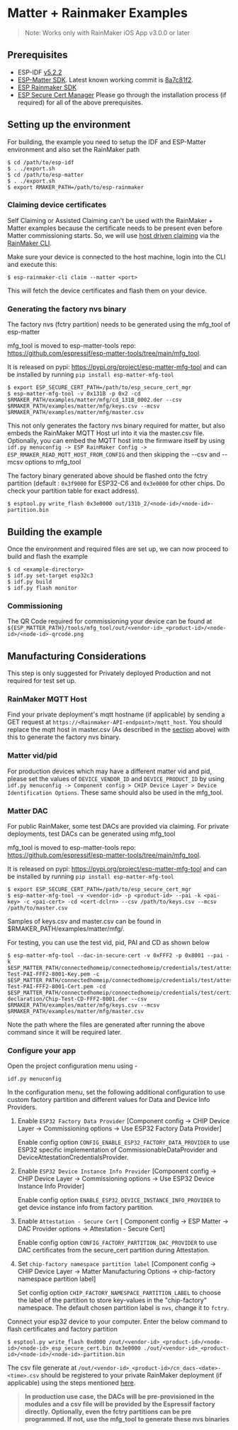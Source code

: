# Matter + Rainmaker Examples

> Note: Works only with RainMaker iOS App v3.0.0 or later

## Prerequisites

- ESP-IDF [v5.2.2](https://github.com/espressif/esp-idf/releases/v5.2.2)
- [ESP-Matter SDK](https://github.com/espressif/esp-matter). Latest known working commit is [8a7c81f2](https://github.com/espressif/esp-matter/tree/8a7c81f28b8d787247d42b0992ae264555bec936).
- [ESP Rainmaker SDK](https://github.com/espressif/esp-rainmaker)
- [ESP Secure Cert Manager](https://github.com/espressif/esp_secure_cert_mgr)
Please go through the installation process (if required) for all of the above prerequisites.

## Setting up the environment
For building, the example you need to setup the IDF and ESP-Matter environment and also set the RainMaker path

```
$ cd /path/to/esp-idf
$ . ./export.sh
$ cd /path/to/esp-matter
$ . ./export.sh
$ export RMAKER_PATH=/path/to/esp-rainmaker
```

### Claiming device certificates

Self Claiming or Assisted Claiming can't be used with the RainMaker + Matter examples because the certificate needs to be present even before Matter commissioning starts.
So, we will use [host driven claiming](https://rainmaker.espressif.com/docs/claiming#host-driven-claiming) via the [RainMaker CLI](https://rainmaker.espressif.com/docs/cli-setup).

Make sure your device is connected to the host machine, login into the CLI and execute this:

```
$ esp-rainmaker-cli claim --matter <port>
```

This will fetch the device certificates and flash them on your device.

### Generating the factory nvs binary

The factory nvs (fctry partition) needs to be generated using the mfg_tool of esp-matter

mfg_tool is moved to esp-matter-tools repo: https://github.com/espressif/esp-matter-tools/tree/main/mfg_tool.

It is released on pypi: https://pypi.org/project/esp-matter-mfg-tool and can be installed by running `pip install esp-matter-mfg-tool`

```
$ export ESP_SECURE_CERT_PATH=/path/to/esp_secure_cert_mgr
$ esp-matter-mfg-tool -v 0x131B -p 0x2 -cd $RMAKER_PATH/examples/matter/mfg/cd_131B_0002.der --csv $RMAKER_PATH/examples/matter/mfg/keys.csv --mcsv $RMAKER_PATH/examples/matter/mfg/master.csv
```

This not only generates the factory nvs binary required for matter, but also embeds the RainMaker MQTT Host url into it via the master.csv file. Optionally, you can embed the MQTT host into the firmware itself by using `idf.py menuconfig -> ESP RainMaker Config -> ESP_RMAKER_READ_MQTT_HOST_FROM_CONFIG` and then skipping the --csv and --mcsv options to mfg_tool

The factory binary generated above should be flashed onto the fctry partition (default : `0x3f9000` for ESP32-C6 and `0x3e0000` for other chips. Do check your partition table for exact address).

```
$ esptool.py write_flash 0x3e0000 out/131b_2/<node-id>/<node-id>-partition.bin
```

## Building the example

Once the environment and required files are set up, we can now proceed to build and flash the example

```
$ cd <example-directory>
$ idf.py set-target esp32c3
$ idf.py build
$ idf.py flash monitor
```

### Commissioning
The QR Code required for commissioning your device can be found at `${ESP_MATTER_PATH}/tools/mfg_tool/out/<vendor-id>_<product-id>/<node-id>/<node-id>-qrcode.png`


## Manufacturing Considerations

This step is only suggested for Privately deployed Production and not required for test set up.

### RainMaker MQTT Host

Find your private deployment's mqtt hostname (if applicable) by sending a GET request at `https://<Rainmaker-API-endpoint>/mqtt_host`. You should replace the mqtt host in master.csv (As described in the [section](#generating-the-factory-nvs-binary) above) with this to generate the factory nvs binary.

### Matter vid/pid

For production devices which may have a different matter vid and pid, please set the values of `DEVICE_VENDOR_ID` and `DEVICE_PRODUCT_ID` by using `idf.py menuconfig -> Component config > CHIP Device Layer > Device Identification Options`. These same should also be used in the mfg_tool.

### Matter DAC

For public RainMaker, some test DACs are provided via claiming. For private deployments, test DACs can be generated using mfg_tool

mfg_tool is moved to esp-matter-tools repo: https://github.com/espressif/esp-matter-tools/tree/main/mfg_tool.

It is released on pypi: https://pypi.org/project/esp-matter-mfg-tool and can be installed by running `pip install esp-matter-mfg-tool`

```
$ export ESP_SECURE_CERT_PATH=/path/to/esp_secure_cert_mgr
$ esp-matter-mfg-tool -v <vendor-id> -p <product-id> --pai -k <pai-key> -c <pai-cert> -cd <cert-dclrn> --csv /path/to/keys.csv --mcsv /path/to/master.csv
```

Samples of keys.csv and master.csv can be found in $RMAKER_PATH/examples/matter/mfg/.


For testing, you can use the test vid, pid, PAI and CD as shown below

```
$ esp-matter-mfg-tool --dac-in-secure-cert -v 0xFFF2 -p 0x8001 --pai -k $ESP_MATTER_PATH/connectedhomeip/connectedhomeip/credentials/test/attestation/Chip-Test-PAI-FFF2-8001-Key.pem -c $ESP_MATTER_PATH/connectedhomeip/connectedhomeip/credentials/test/attestation/Chip-Test-PAI-FFF2-8001-Cert.pem -cd $ESP_MATTER_PATH/connectedhomeip/connectedhomeip/credentials/test/certification-declaration/Chip-Test-CD-FFF2-8001.der --csv $RMAKER_PATH/examples/matter/mfg/keys.csv --mcsv $RMAKER_PATH/examples/matter/mfg/master.csv
```

Note the path where the files are generated after running the above command since it will be required later.

### Configure your app
Open the project configuration menu using -

```
idf.py menuconfig
```
In the configuration menu, set the following additional configuration to use custom factory partition and different values for Data and Device Info Providers.

1. Enable `ESP32 Factory Data Provider` [Component config → CHIP Device Layer → Commissioning options → Use ESP32 Factory Data Provider]

    Enable config option `CONFIG_ENABLE_ESP32_FACTORY_DATA_PROVIDER`
    to use ESP32 specific implementation of CommissionableDataProvider and DeviceAttestationCredentialsProvider.

2. Enable `ESP32 Device Instance Info Provider` [Component config → CHIP Device Layer → Commissioning options → Use ESP32 Device Instance Info Provider]

    Enable config option `ENABLE_ESP32_DEVICE_INSTANCE_INFO_PROVIDER`
    to get device instance info from factory partition.

3. Enable `Attestation - Secure Cert` [ Component config → ESP Matter → DAC Provider options → Attestation - Secure Cert]

    Enable config option `CONFIG_FACTORY_PARTITION_DAC_PROVIDER` to use DAC certificates from the secure_cert partition during Attestation.

4. Set `chip-factory namespace partition label` [Component config → CHIP Device Layer → Matter Manufacturing Options → chip-factory namespace partition label]

    Set config option `CHIP_FACTORY_NAMESPACE_PARTITION_LABEL`
    to choose the label of the partition to store key-values in the "chip-factory" namespace. The default chosen partition label is `nvs`, change it to `fctry`.


Connect your esp32 device to your computer. Enter the below command to flash certificates and factory partition
```
$ esptool.py write_flash 0xd000 /out/<vendor-id>_<product-id>/<node-id>/<node-id>_esp_secure_cert.bin 0x3e0000 ./out/<vendor-id>_<product-id>/<node-id>/<node-id>-partition.bin
```

The csv file generate at `/out/<vendor-id>_<product-id>/cn_dacs-<date>-<time>.csv` should be registered to your private RainMaker deployment (if applicable) using the steps mentioned [here](https://github.com/espressif/esp-rainmaker-admin-cli#register-device-certificates).

> **In production use case, the DACs will be pre-provisioned in the modules and a csv file will be provided by the Espressif factory directly. Optionally, even the fctry partitions can be pre programmed. If not, use the mfg_tool to generate these nvs binaries**
